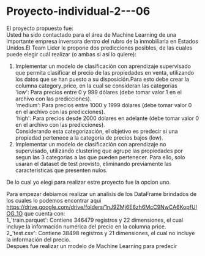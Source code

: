 # Proyecto-individual-2---06

El proyecto propuesto fue:<br>
​Usted ha sido contactado para el área de Machine Learning de una importante empresa inversora dentro del rubro de la inmobiliaria en Estados Unidos.​El Team Lider le propone dos predicciones posibles, de las cuales puede elegir cuál realizar (o ambas si así lo quiere):​

1) Implementar un modelo de clasificación con aprendizaje supervisado que permita clasificar el precio de las propiedades en venta, utilizando los datos que se han puesto a su disposición.​Para esto debe crear la columna category_price, en la cual se consideran las categorías <br>
'low': Para precios entre 0 y 999 dólares (debe tomar valor 1 en el archivo con las predicciones).<br>
'medium': Para precios entre 1000 y 1999 dólares (debe tomar valor 0 en el archivo con las predicciones).<br>
'high': Para precios desde 2000 dólares en adelante (debe tomar valor 0 en el archivo con las predicciones).<br>
​Considerando esta categorización, el objetivo es predecir si una propiedad pertenece a la categoría de precios bajos (low).​<br>
2) Implementar un modelo de clasificación con aprendizaje no supervisado, utilizando clustering que agrupe las propiedades por segun las 3 categorias a las que pueden pertenecer. Para ello, solo usaran el dataset de test provisto, eliminando previamente las caracteristicas que presenten nulos.​<br>

De lo cual yo elegi para realizar estre proyecto fue la opcion uno.<br>

Para empezar debiamos realizar un analisis de los DataFrame brindados de los cuales lo podemos encontrar aqui https://drive.google.com/drive/folders/1nJ9ZMj6E6zh6McC9NwCA6KopfUIOG_1O que cuenta con:<br>
1_'train.parquet': Contiene 346479 registros y 22 dimensiones, el cual incluye la información numérica del precio en la columna price.<br>
2_'test.csv': Contiene 38498 registros y 21 dimensiones, el cual no incluye la información del precio.<br>
Despues fue realizar un modelo de Machine Learning para predecir <br>
